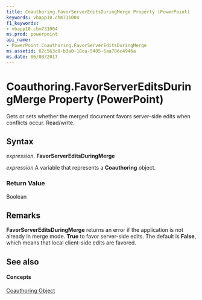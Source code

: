 ```yaml
---
title: Coauthoring.FavorServerEditsDuringMerge Property (PowerPoint)
keywords: vbapp10.chm731004
f1_keywords:
- vbapp10.chm731004
ms.prod: powerpoint
api_name:
- PowerPoint.Coauthoring.FavorServerEditsDuringMerge
ms.assetid: 82c563c0-b3a0-18ca-5405-6aa786c4946a
ms.date: 06/08/2017
---
```



# Coauthoring.FavorServerEditsDuringMerge Property (PowerPoint)

Gets or sets whether the merged document favors server-side edits when conflicts occur. Read/write.


## Syntax

 _expression_. **FavorServerEditsDuringMerge**

 _expression_ A variable that represents a **Coauthoring** object.


### Return Value

Boolean


## Remarks

 **FavorServerEditsDuringMerge** returns an error if the application is not already in merge mode. **True** to favor server-side edits. The default is **False**, which means that local client-side edits are favored.


## See also


#### Concepts


[Coauthoring Object](coauthoring-object-powerpoint.md)

